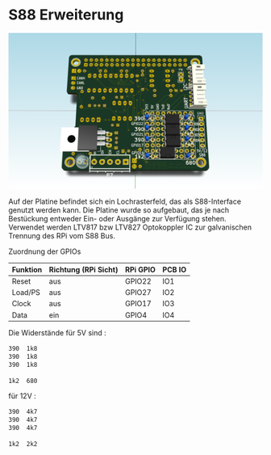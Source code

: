 S88 Erweiterung
===============

![RPI-MCP2515-S88](https://github.com/GBert/misc/raw/master/RPi-MCP2515/pictures/RPi-MCP2515_S88.png)

Auf der Platine befindet sich ein Lochrasterfeld, das als S88-Interface genutzt werden kann. Die
Platine wurde so aufgebaut, das je nach Bestückung entweder Ein- oder Ausgänge zur Verf&uuml;gung stehen.
Verwendet werden LTV817 bzw LTV827 Optokoppler IC zur galvanischen Trennung des RPi vom S88 Bus.

Zuordnung der GPIOs

| Funktion | Richtung (RPi Sicht) | RPi GPIO | PCB IO |
| -------- | -------------------- |--------- | ------ |
| Reset    | aus                  | GPIO22   | IO1    |
| Load/PS  | aus                  | GPIO27   | IO2    |
| Clock    | aus                  | GPIO17   | IO3    |
| Data     | ein                  | GPIO4    | IO4    |

Die Widerst&auml;nde f&uuml;r 5V sind :
```
390  1k8
390  1k8
390  1k8

1k2  680
```

f&uuml;r 12V :
```
390  4k7
390  4k7
390  4k7

1k2  2k2
```


